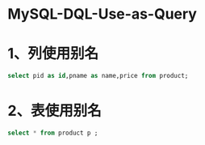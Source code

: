 # MySQL-DQL-Use-as-Query

# 1、列使用别名

```sql
select pid as id,pname as name,price from product;
```

# 2、表使用别名

```sql
select * from product p ;
```

